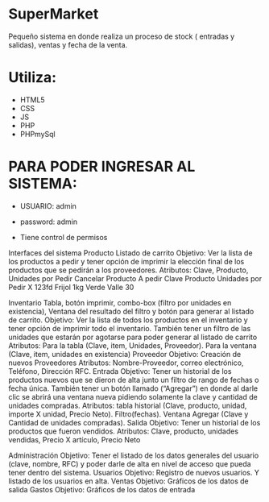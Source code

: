 # SuperMarket

Pequeño sistema en donde realiza un proceso de stock ( entradas y salidas), ventas y fecha de la venta.

# Utiliza:
* HTML5
* CSS
* JS
* PHP
* PHPmySql

# PARA PODER INGRESAR AL SISTEMA:
* USUARIO: admin
* password: admin

* Tiene control de permisos





Interfaces del sistema
Producto
Listado de carrito
Objetivo: Ver la lista de los productos a pedir y tener opción de imprimir la elección final de los productos que se pedirán a los proveedores.
Atributos: Clave, Producto, Unidades por Pedir
Cancelar Producto
A pedir	Clave	Producto	Unidades por Pedir
X	123fd	Frijol 1kg Verde Valle	30

Inventario
Tabla, botón imprimir, combo-box (filtro por unidades en existencia), Ventana del resultado del filtro y botón para generar al listado de carrito.
Objetivo: Ver la lista de todos los productos en el inventario y tener opción de imprimir todo el inventario. También tener un filtro de las unidades que estarán por agotarse para poder generar al listado de carrito
Atributos: Para la tabla (Clave, item, Unidades, Proveedor). Para la ventana (Clave, item, unidades en existencia)
Proveedor
	Objetivo: Creación de nuevos Proveedores
	Atributos: Nombre-Proveedor, correo electrónico, Teléfono, Dirección RFC.
Entrada
Objetivo: Tener un historial de los productos nuevos que se dieron de alta junto un filtro de rango de fechas o fecha única. También tener un botón llamado (“Agregar”) en donde al darle clic se abrirá una ventana nueva pidiendo solamente la clave y cantidad de unidades compradas. 
Atributos: tabla historial (Clave, producto, unidad, importe X unidad, Precio Neto). Filtro(fechas). Ventana Agregar (Clave y Cantidad de unidades compradas).
Salida
	Objetivo: Tener un historial de los productos que fueron vendidos. 
	Atributos: Clave, producto, unidades vendidas, Precio X artículo, Precio Neto


Administración
Objetivo: Tener el listado de los datos generales del usuario (clave, nombre, RFC) y poder darle de alta en nivel de acceso que pueda tener dentro del sistema. 
Usuarios
Objetivo: Registro de nuevos usuarios. Y listado de los usuarios en alta.
Ventas
Objetivo: Gráficos de los datos de salida
Gastos
Objetivo: Gráficos de los datos de entrada

